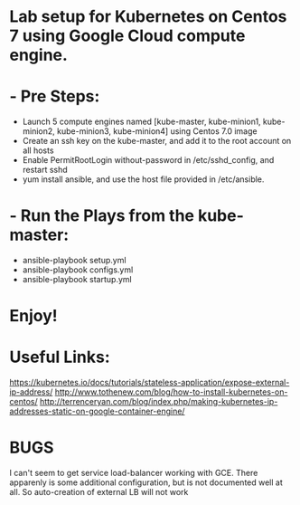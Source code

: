 # Lab setup for Kubernetes on Centos 7 using Google Cloud compute engine.

# - Pre Steps:

 * Launch 5 compute engines named [kube-master,  kube-minion1, kube-minion2, kube-minion3, kube-minion4] using Centos 7.0 image
 * Create an ssh key on the kube-master, and add it to the root account on all hosts
 * Enable PermitRootLogin without-password in /etc/sshd_config, and restart sshd
 * yum install ansible, and use the host file provided in /etc/ansible.

# - Run the Plays from the kube-master:
 * ansible-playbook setup.yml
 * ansible-playbook configs.yml
 * ansible-playbook startup.yml

# Enjoy!

# Useful Links:
https://kubernetes.io/docs/tutorials/stateless-application/expose-external-ip-address/
http://www.tothenew.com/blog/how-to-install-kubernetes-on-centos/
http://terrenceryan.com/blog/index.php/making-kubernetes-ip-addresses-static-on-google-container-engine/

# BUGS
I can't seem to get service load-balancer working with GCE. There apparenly is some additional configuration, but is not documented well at all.
So auto-creation of external LB will not work

